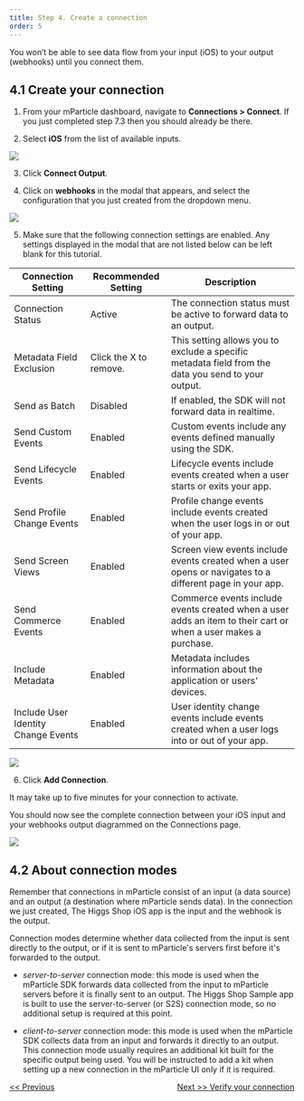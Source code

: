 ```yaml
---
title: Step 4. Create a connection
order: 5
---
```


You won’t be able to see data flow from your input (iOS) to your output (webhooks) until you connect them.

## 4.1 Create your connection

1. From your mParticle dashboard, navigate to **Connections > Connect**. If you just completed step 7.3 then you should already be there.

2. Select **iOS** from the list of available inputs.

![](/images/ios-e2e-screenshots/4-create-a-connection/create-a-connection-1.png)

3. Click **Connect Output**.

4. Click on **webhooks** in the modal that appears, and select the configuration that you just created from the dropdown menu.

![](/images/ios-e2e-screenshots/4-create-a-connection/create-a-connection-2.png)

5. Make sure that the following connection settings are enabled. Any settings displayed in the modal that are not listed below can be left blank for this tutorial.

| Connection Setting | Recommended Setting | Description |
| --- | --- | --- |
| Connection Status | Active | The connection status must be active to forward data to an output. |
| Metadata Field Exclusion | Click the X to remove. | This setting allows you to exclude a specific metadata field from the data you send to your output. |
| Send as Batch | Disabled | If enabled, the SDK will not forward data in realtime. |
| Send Custom Events | Enabled | Custom events include any events defined manually using the SDK. |
| Send Lifecycle Events | Enabled | Lifecycle events include events created when a user starts or exits your app. | 
| Send Profile Change Events | Enabled | Profile change events include events created when the user logs in or out of your app. |
| Send Screen Views | Enabled | Screen view events include events created when a user opens or navigates to a different page in your app. |
| Send Commerce Events | Enabled | Commerce events include events created when a user adds an item to their cart or when a user makes a purchase. |
| Include Metadata | Enabled | Metadata includes information about the application or users' devices. | 
| Include User Identity Change Events | Enabled | User identity change events include events created when a user logs into or out of your app. |

![](/images/ios-e2e-screenshots/4-create-a-connection/create-a-connection-3.png)

6. Click **Add Connection**.

<aside>
    It may take up to five minutes for your connection to activate.
</aside>

You should now see the complete connection between your iOS input and your webhooks output diagrammed on the Connections page.

![](/images/ios-e2e-screenshots/4-create-a-connection/create-a-connection-4.png)

## 4.2 About connection modes

Remember that connections in mParticle consist of an input (a data source) and an output (a destination where mParticle sends data). In the connection we just created, The Higgs Shop iOS app is the input and the webhook is the output. 

Connection modes determine whether data collected from the input is sent directly to the output, or if it is sent to mParticle's servers first before it's forwarded to the output.

* _server-to-server_ connection mode: this mode is used when the mParticle SDK forwards data collected from the input to mParticle servers before it is finally sent to an output. The Higgs Shop Sample app is built to use the server-to-server (or S2S) connection mode, so no additional setup is required at this point. 

* _client-to-server_ connection mode: this mode is used when the mParticle SDK collects data from an input and forwards it directly to an output. This connection mode usually requires an additional kit built for the specific output being used. You will be instructed to add a kit when setting up a new connection in the mParticle UI only if it is required.

<a href="/developers/quickstart/ios/create-output/" style="position:relative; float:left"><< Previous</a>
<a href="/developers/quickstart/ios/verify-connection/" style="position:relative; float:right">Next >> Verify your connection</a>

